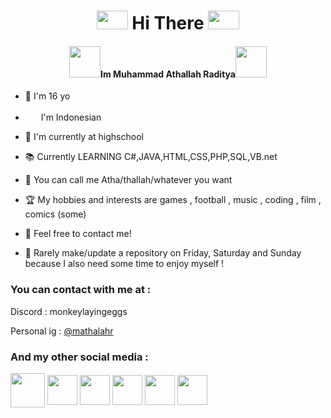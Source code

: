 <h1 align="center"><img src="https://media1.tenor.com/m/VHsiL8B8P0wAAAAC/shincore-wave-emoji.gif" height="30" width="50"> Hi There <img src="https://media1.tenor.com/m/VHsiL8B8P0wAAAAC/shincore-wave-emoji.gif" height="30" width="50"></h1>
<h4 align="center"><img src="https://media.tenor.com/ax1MmuY9BYMAAAAi/vibing-aigis.gif" height="50" width="50">Im Muhammad Athallah Raditya<img src="https://media.tenor.com/sz7KS3CUyfsAAAAi/chie-satonaka.gif" height="50" width="50"> </h4>


- 🌱 I'm 16 yo

- <img src="https://media.tenor.com/JryLp-yWj_QAAAAj/indonesia-flags.gif" height="17" width="17"> &nbsp;I'm Indonesian

- 🏫 I'm currently at highschool

- 📚 Currently LEARNING C#,JAVA,HTML,CSS,PHP,SQL,VB.net
  
- 🤝 You can call me Atha/thallah/whatever you want

- 🏆 My hobbies and interests are games , football , music , coding , film , comics (some)
   
- 💌 Feel free to contact me! 
  
- 🎈 Rarely make/update a repository on Friday, Saturday and Sunday because I also need some time to enjoy myself !

<h3 align="left">You can contact with me at :</h3>
Discord : monkeylayingeggs

Personal ig : <a href="https://www.instagram.com/mathalahr/">@mathalahr</a>
<h3 align="left">And my other social media :</h3>

<p align="left">
<a href="https://x.com/mathalahr" target="blank"><img align="center" src="https://uxwing.com/wp-content/themes/uxwing/download/brands-and-social-media/x-social-media-round-icon.png" height="55" width="55" viewBox="0 0 55 55" /></a>
<a href="https://www.facebook.com/M.AthallahRaditya" target="blank"><img align="center" src="https://raw.githubusercontent.com/gauravghongde/social-icons/9d939e1c5b7ea4a24ac39c3e4631970c0aa1b920/SVG/Color/Facebook.svg" height="48" width="48" viewBox="0 0 48 48" /></a>
<a href="https://www.instagram.com/maztard/" target="blank"><img align="center" src="https://raw.githubusercontent.com/gauravghongde/social-icons/9d939e1c5b7ea4a24ac39c3e4631970c0aa1b920/SVG/Color/Instagram.svg" height="48" width="48" viewBox="0 0 48 48" /></a>
<a href="https://www.youtube.com/@mathalahr" target="blank"><img align="center" src="https://raw.githubusercontent.com/gauravghongde/social-icons/9d939e1c5b7ea4a24ac39c3e4631970c0aa1b920/SVG/Color/Youtube.svg" height="48" width="48" viewBox="0 0 48 48" /></a>
<a href="https://open.spotify.com/user/5dmmh3w3vb0dfrh7cr9j05sjn?si=OeJKyrGFRK-ersgWRu_-yA" target="blank"><img align="center" src="https://www.vectorlogo.zone/logos/spotify/spotify-icon.svg" height="48" width="48" viewBox="0 0 48 48" /></a>
<a href="https://www.tiktok.com/@monkeylayingeggs" target="blank"><img align="center" src="https://www.svgrepo.com/show/452114/tiktok.svg" height="48" width="48" viewBox="0 0 48 48" /></a>
  
</p>


